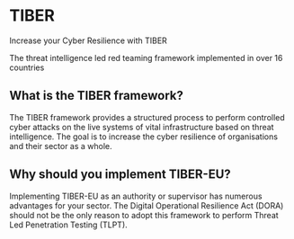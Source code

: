 # TIBER

Increase your Cyber Resilience with TIBER

The threat intelligence led red teaming framework implemented in over 16 countries

## What is the TIBER framework?

The TIBER framework provides a structured process to perform controlled cyber attacks on the live systems of vital infrastructure based on threat intelligence. The goal is to increase the cyber resilience of organisations and their sector as a whole.

## Why should you implement TIBER-EU?

Implementing TIBER-EU as an authority or supervisor has numerous advantages for your sector. The Digital Operational Resilience Act (DORA) should not be the only reason to adopt this framework to perform Threat Led Penetration Testing (TLPT).
